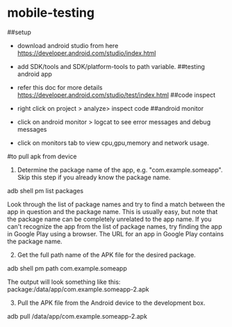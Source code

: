 # mobile-testing
##setup
- download android studio from here https://developer.android.com/studio/index.html
- add SDK/tools and SDK/platform-tools to path variable.
##testing android app

- refer this doc for more details https://developer.android.com/studio/test/index.html
##code inspect

- right click on project > analyze> inspect code
##android monitor

- click on android monitor > logcat to see error messages and debug messages
- click on monitors  tab to view cpu,gpu,memory and network usage.

#to pull apk from device
1) Determine the package name of the app, e.g. "com.example.someapp". Skip this step if you already know the package name.

 adb shell pm list packages

Look through the list of package names and try to find a match between the app in question and the package name. This is usually easy, but note that the package name can be completely unrelated to the app name. If you can't recognize the app from the list of package names, try finding the app in Google Play using a browser. The URL for an app in Google Play contains the package name.

2) Get the full path name of the APK file for the desired package.

adb shell pm path com.example.someapp

The output will look something like this: package:/data/app/com.example.someapp-2.apk

3) Pull the APK file from the Android device to the development box.

adb pull /data/app/com.example.someapp-2.apk


